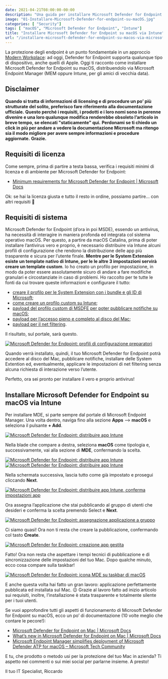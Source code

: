 ```yaml
---
date: 2021-04-21T08:00:00-00:00
description: "Una guida per installare Microsoft Defender for Endpoint su macOS, distribuendolo via Microsoft Intune."
image: "01-Installare-Microsoft-Defender-for-endpoint-su-macOS.jpg"
categories: [ "Security"]
tags: [ "macOS", "Microsoft Defender for Endpoint", "Intune"]
title: "Installare Microsoft Defender for Endpoint su macOS via Intune"
url: "/installare-microsoft-defender-for-endpoint-su-macos-via-microsoft-endpoint-manager-intune"
---
```

La protezione degli endpoint è un punto fondamentale in un approccio [Modern Workplace](/cosa-significa-modern-workplace/): ad oggi, Defender for Endpoint supporta qualunque tipo di dispositivo, anche quelli di Apple. Oggi ti racconto come installare Microsoft Defender for Endpoint su macOS, distribuendolo via Microsoft Endpoint Manager (MEM oppure Intune, per gli amici di vecchia data).

## Disclaimer
**Quando si tratta di informazioni di licensing e di procedure un po’ più strutturate del solito, preferisco fare riferimento alla documentazione ufficiale.**
**Questo perché i requisiti, i prodotti e i loro nomi sono in perenne divenire e una loro qualunque modifica renderebbe obsoleto l’articolo in breve tempo, se elencati "staticamente" qui.**
**Perdonami se ti chiedo un click in più per andare a vedere la documentazione Microsoft ma ritengo sia il modo migliore per avere sempre informazioni e procedure aggiornate.**
**Grazie.**

## Requisiti di licenza
Come sempre, prima di partire a testa bassa, verifica i requisiti minimi di licenza e di ambiente per Microsoft Defender for Endpoint:
- [Minimum requirements for Microsoft Defender for Endpoint | Microsoft Docs](https://docs.microsoft.com/en-us/microsoft-365/security/defender-endpoint/minimum-requirements?view=o365-worldwide#licensing-requirements)

Ok: se hai la licenza giusta e tutto il resto in ordine, possiamo partire... con altri requisiti 🤣

## Requisiti di sistema
Microsoft Defender for Endpoint (d’ora in poi MSDE), essendo un antivirus, ha necessità di interagire in maniera profonda ed integrata col sistema operativo macOS. Per questo, a partire da macOS Catalina, prima di poter installare l’antivirus vero e proprio, è necessario distribuire via Intune alcuni profili di configurazione che rendono la distribuzione delle app più trasparente e sicura per l’utente finale.
**Mentre per le System Extension esiste un template nativo di Intune, per le le altre 3 impostazioni servirà creare un template custom**. Io ho creato un profilo per impostazione, in modo da poter essere assolutamente sicuro di andare a fare modifiche granulari e circostanziate in caso di problemi.
Ho raccolto per te tutte le fonti da cui trovare queste informazioni e configurare il tutto:
- [creare il profilo per le System Extension con i bundle e gli ID di Microsoft](https://docs.microsoft.com/en-us/microsoft-365/security/defender-endpoint/mac-sysext-policies?view=o365-worldwide#system-extensions-policy-1);
- [come creare un profilo custom su Intune](https://docs.microsoft.com/en-us/mem/intune/configuration/custom-settings-configure);
- [payload del profilo custom di MSDFE per poter pubblicare notifiche su macOS](https://raw.githubusercontent.com/microsoft/mdatp-xplat/master/macos/mobileconfig/profiles/notif.mobileconfig);
- [payload per l’accesso pieno e completo al disco del Mac](https://raw.githubusercontent.com/microsoft/mdatp-xplat/master/macos/mobileconfig/profiles/fulldisk.mobileconfig);
- [payload per il net filtering](https://raw.githubusercontent.com/microsoft/mdatp-xplat/master/macos/mobileconfig/profiles/netfilter.mobileconfig).

Il risultato, sul portale, sarà questo.

[![Microsoft Defender for Endpoint: profili di configurazione preparatori](02-Installare-Microsoft-Defender-for-endpoint-su-macOS-Configuration-Profiles.jpg)](02-Installare-Microsoft-Defender-for-endpoint-su-macOS-Configuration-Profiles.jpg)

Quando verrà installato, quindi, il tuo Microsoft Defender for Endpoint potrà accedere al disco del Mac, pubblicare notifiche, installare delle System Extention ed, eventualmente, applicare le impostazioni di net filtering senza alcuna richiesta di interazione verso l’utente.

Perfetto, ora sei pronto per installare il vero e proprio antivirus!

## Installare Microsoft Defender for Endpoint su macOS via Intune
Per installare MDE, si parte sempre dal portale di Microsoft Endpoint Manager. Una volta dentro, naviga fino alla sezione **Apps** –> **macOS** e seleziona il pulsante **+ Add**.

[![Microsoft Defender for Endpoint: distribuire app Intune](03-Installare-Microsoft-Defender-for-endpoint-su-macOS-Add-App.jpg)](03-Installare-Microsoft-Defender-for-endpoint-su-macOS-Add-App.jpg)

Nella blade che compare a destra, seleziona **macOS** come tipologia e, successivamente, vai alla sezione di **MDE**, confermando la scelta.

[![Microsoft Defender for Endpoint: distribuire app Intune](04-Installare-Microsoft-Defender-for-endpoint-su-macOS-macOS-App-MSDFE.jpg)](04-Installare-Microsoft-Defender-for-endpoint-su-macOS-macOS-App-MSDFE.jpg)
[![Microsoft Defender for Endpoint: distribuire app Intune](05-Installare-Microsoft-Defender-for-endpoint-su-macOS-macOS-App-MSDFE.jpg)](05-Installare-Microsoft-Defender-for-endpoint-su-macOS-macOS-App-MSDFE.jpg)

Nella schermata successiva, lascia tutto come già impostato e prosegui cliccando **Next**.

[![Microsoft Defender for Endpoint: distribuire app Intune, conferma impostazioni app](06-Installare-Microsoft-Defender-for-endpoint-su-macOS-Confirm-Settings.jpg)](06-Installare-Microsoft-Defender-for-endpoint-su-macOS-Confirm-Settings.jpg)

Ora assegna l’applicazione che stai pubblicando al gruppo di utenti che desideri e conferma la scelta premendo Select e **Next**.

[![Microsoft Defender for Endpoint: assegnazione applicazione a gruppo](07-Installare-Microsoft-Defender-for-Endpoint-su-macOS-Group-Assignment.jpg)](07-Installare-Microsoft-Defender-for-Endpoint-su-macOS-Group-Assignment.jpg)

Ci siamo quasi! Ora non ti resta che creare la pubblicazione, confermando col tasto **Create**.

[![Microsoft Defender for Endpoint: creazione app gestita](08-Installare-Microsoft-Defender-for-Endpoint-su-macOS-Create-App.jpg)](08-Installare-Microsoft-Defender-for-Endpoint-su-macOS-Create-App.jpg)

Fatto! Ora non resta che aspettare i tempi tecnici di pubblicazione e di sincronizzazione delle impostazioni del tuo Mac. Dopo qualche minuto, ecco cosa compare sulla taskbar!

[![Microsoft Defender for Endpoint: icona MDE su taskbar di macOS](09-Installare-Microsoft-Defender-for-Endpoint-su-macOS-taskbar-icon.png)](09-Installare-Microsoft-Defender-for-Endpoint-su-macOS-taskbar-icon.png)

E anche questa volta hai fatto un gran lavoro: applicazione perfettamente pubblicata ed installata sul Mac. 😉 Grazie al lavoro fatto ad inizio articolo sui requisiti, inoltre, l’installazione è stata trasparente e totalmente silente per i tuoi utenti.

Se vuoi approfondire tutti gli aspetti di funzionamento di Microsoft Defender for Endpoint su macOS, ecco un po’ di documentazione (10 volte meglio che contare le pecore!):
- [Microsoft Defender for Endpoint on Mac | Microsoft Docs](https://docs.microsoft.com/en-us/microsoft-365/security/defender-endpoint/microsoft-defender-endpoint-mac?view=o365-worldwide)
- [What’s new in Microsoft Defender for Endpoint on Mac | Microsoft Docs](https://docs.microsoft.com/en-us/microsoft-365/security/defender-endpoint/mac-whatsnew?view=o365-worldwide)
- [Microsoft Endpoint Manager simplifies deployment of Microsoft Defender ATP for macOS – Microsoft Tech Community](https://techcommunity.microsoft.com/t5/microsoft-endpoint-manager-blog/microsoft-endpoint-manager-simplifies-deployment-of-microsoft/ba-p/1322995)

E tu, che prodotto o metodo usi per la protezione del tuo Mac in azienda? Ti aspetto nei commenti o sui miei social per parlarne insieme. A presto!

Il tuo IT Specialist, Riccardo